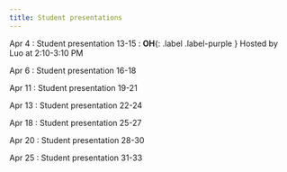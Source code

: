 ```yaml
---
title: Student presentations
---
```


Apr 4
: Student presentation 13-15
: **OH**{: .label .label-purple } Hosted by Luo at 2:10-3:10 PM

Apr 6
: Student presentation 16-18

Apr 11
: Student presentation 19-21

Apr 13
: Student presentation 22-24

Apr 18
: Student presentation 25-27

Apr 20
: Student presentation 28-30

Apr 25
: Student presentation 31-33
